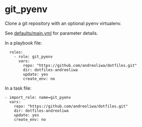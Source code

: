 git_pyenv
=========

Clone a git repository with an optional pyenv virtualenv.

See [defaults/main.yml](defaults/main.yml) for parameter details.

In a playbook file:

```
  roles:
    - role: git_pyenv
      vars:
        repo: "https://github.com/andreoliwa/dotfiles.git"
        dir: dotfiles-andreoliwa
        update: yes
        create_env: no
```

In a task file:

```
- import_role: name=git_pyenv
  vars:
    repo: "https://github.com/andreoliwa/dotfiles.git"
    dir: dotfiles-andreoliwa
    update: yes
    create_env: no
```
